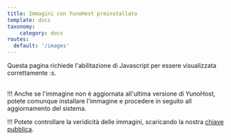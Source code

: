 ```yaml
---
title: Immagini con YunoHost preinstallato
template: docs
taxonomy:
    category: docs
routes:
  default: '/images'
---
```


<span class="javascriptDisclaimer">
Questa pagina richiede l'abilitazione di Javascript per essere visualizzata correttamente :s. 
<br/>
<br/>
</span>

!!! Anche se l'immagine non è aggiornata all'ultima versione di YunoHost, potete comunque installare l'immagine e procedere in seguito all aggiornamento del sistema.

!!! Potete controllare la veridicità delle immagini, scaricando la nostra [chiave pubblica](https://forge.yunohost.org/yunohost.asc).

<div class="hardware-image">
<div id="cards-list">
</div>
</div>
<template id="image-template">
    <div id="{id}" class="card panel panel-default">
        <div class="panel-body text-center">
            <h3>{name}</h3>
            <div class="card-comment">{comment}</div>
            <div class="card-desc text-center">
                <img src="/user/images/{image}" height=100 style="vertical-align:middle">
            </div>
        </div>
        <div class="annotations flex-container">
            <div class="flex-child annotation"><a href="{file}.sha256sum">[fa=barcode] Checksum</a></div>
            <div class="flex-child annotation"><a href="{file}.sig">[fa=tag] Firma</a></div>
        </div>
        <div class="btn-group" role="group">
            <a href="{file}" target="_BLANK" type="button" class="btn btn-info col-sm-12"><span class="glyphicon glyphicon-download-alt" aria-hidden="true"></span> Download <small>{version}</small></a>
        </div>
    </div>
</template>

<script>
/*
###############################################################################
  Script that loads the infos from javascript and creates the corresponding
  cards
###############################################################################
*/
$(document).ready(function () {
    console.log("in load");
    $.getJSON('https://repo.yunohost.org/images/images.json', function (images) {
        $.each(images, function(k, infos) {
            if (infos.hide == true) { return; }
            // Fill the template
            html = $('#image-template').html()
             .replace('{id}', infos.id)
             .replace('{name}', infos.name)
             .replace('{comment}', infos.comment || "&nbsp;")
             .replace('%7Bimage%7D', infos.image)
             .replace('{image}', infos.image)
             .replace('{version}', infos.version);
            if (!infos.file.startsWith("http"))
                infos.file="https://repo.yunohost.org/images/"+infos.file;
            html = html.replace(/%7Bfile%7D/g, infos.file).replace(/{file}/g, infos.file);

            if ((typeof(infos.has_sig_and_sums) !== 'undefined') && infos.has_sig_and_sums == false)
            {
                var $html = $(html);
                $html.find(".annotations").html("&nbsp;");
                html = $html[0];
            }
            $('#cards-list').append(html);
        });
    });
});
</script>
